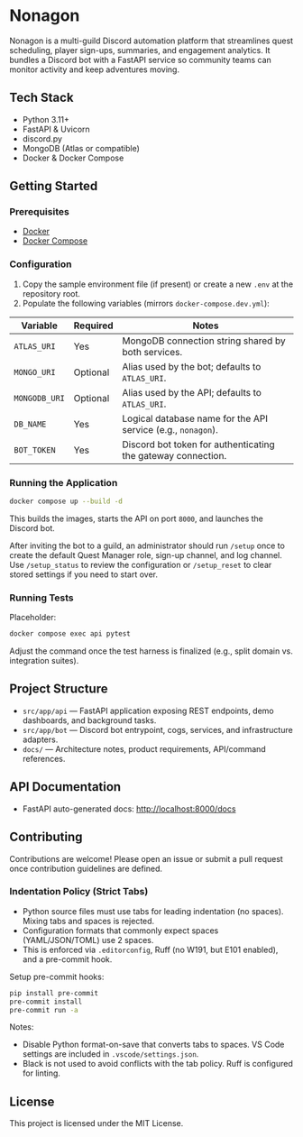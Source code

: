 # Nonagon

Nonagon is a multi-guild Discord automation platform that streamlines quest scheduling, player sign-ups, summaries, and engagement analytics. It bundles a Discord bot with a FastAPI service so community teams can monitor activity and keep adventures moving.

## Tech Stack

- Python 3.11+
- FastAPI & Uvicorn
- discord.py
- MongoDB (Atlas or compatible)
- Docker & Docker Compose

## Getting Started

### Prerequisites

- [Docker](https://docs.docker.com/get-docker/)
- [Docker Compose](https://docs.docker.com/compose/install/)

### Configuration

1. Copy the sample environment file (if present) or create a new `.env` at the repository root.
2. Populate the following variables (mirrors `docker-compose.dev.yml`):

| Variable | Required | Notes |
|----------|----------|-------|
| `ATLAS_URI` | Yes | MongoDB connection string shared by both services. |
| `MONGO_URI` | Optional | Alias used by the bot; defaults to `ATLAS_URI`. |
| `MONGODB_URI` | Optional | Alias used by the API; defaults to `ATLAS_URI`. |
| `DB_NAME` | Yes | Logical database name for the API service (e.g., `nonagon`). |
| `BOT_TOKEN` | Yes | Discord bot token for authenticating the gateway connection. |

### Running the Application

```bash
docker compose up --build -d
```

This builds the images, starts the API on port `8000`, and launches the Discord bot.

After inviting the bot to a guild, an administrator should run `/setup` once to create the default Quest Manager role, sign-up channel, and log channel. Use `/setup_status` to review the configuration or `/setup_reset` to clear stored settings if you need to start over.

### Running Tests

Placeholder:

```bash
docker compose exec api pytest
```

Adjust the command once the test harness is finalized (e.g., split domain vs. integration suites).

## Project Structure

- `src/app/api` — FastAPI application exposing REST endpoints, demo dashboards, and background tasks.
- `src/app/bot` — Discord bot entrypoint, cogs, services, and infrastructure adapters.
- `docs/` — Architecture notes, product requirements, API/command references.

## API Documentation

- FastAPI auto-generated docs: [http://localhost:8000/docs](http://localhost:8000/docs)

## Contributing

Contributions are welcome! Please open an issue or submit a pull request once contribution guidelines are defined.

### Indentation Policy (Strict Tabs)

- Python source files must use tabs for leading indentation (no spaces). Mixing tabs and spaces is rejected.
- Configuration formats that commonly expect spaces (YAML/JSON/TOML) use 2 spaces.
- This is enforced via `.editorconfig`, Ruff (no W191, but E101 enabled), and a pre-commit hook.

Setup pre-commit hooks:

```bash
pip install pre-commit
pre-commit install
pre-commit run -a
```

Notes:
- Disable Python format-on-save that converts tabs to spaces. VS Code settings are included in `.vscode/settings.json`.
- Black is not used to avoid conflicts with the tab policy. Ruff is configured for linting.

## License

This project is licensed under the MIT License.
